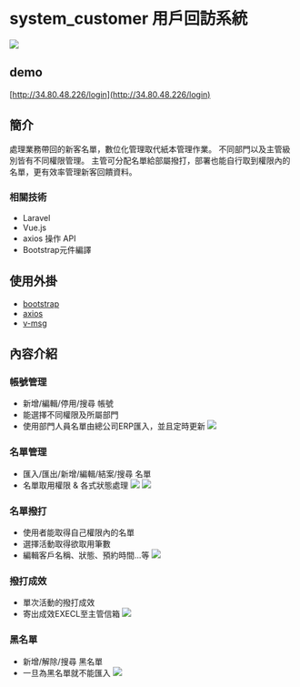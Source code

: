 # system_customer 用戶回訪系統

![](https://xxuain.github.io/system_customer/img/home-1.png)

## demo
[http://34.80.48.226/login](http://34.80.48.226/login)

## 簡介
處理業務帶回的新客名單，數位化管理取代紙本管理作業。
不同部門以及主管級別皆有不同權限管理。
主管可分配名單給部屬撥打，部署也能自行取到權限內的名單，更有效率管理新客回饋資料。

### 相關技術
+ Laravel
+ Vue.js
+ axios 操作 API
+ Bootstrap元件編譯

## 使用外掛
+ [bootstrap](https://bootstrap.hexschool.com/)
+ [axios](https://www.npmjs.com/package/axios)
+ [v-msg](https://github.com/nasa8x/v-msg)

## 內容介紹
### 帳號管理
- 新增/編輯/停用/搜尋 帳號
- 能選擇不同權限及所屬部門
- 使用部門人員名單由總公司ERP匯入，並且定時更新
![](https://xxuain.github.io/system_customer/img/staff.png)

### 名單管理
- 匯入/匯出/新增/編輯/結案/搜尋 名單
- 名單取用權限 & 各式狀態處理
![](https://xxuain.github.io/system_customer/img/customer_mgmt.png)
![](https://xxuain.github.io/system_customer/img/customer_mgmt_edit.png)

### 名單撥打
- 使用者能取得自己權限內的名單
- 選擇活動取得欲取用筆數
- 編輯客戶名稱、狀態、預約時間...等
![](https://xxuain.github.io/system_customer/img/customer_call.png)

### 撥打成效
- 單次活動的撥打成效
- 寄出成效EXECL至主管信箱
![](https://xxuain.github.io/system_customer/img/revisit_rate.png)

### 黑名單
- 新增/解除/搜尋 黑名單
- 一旦為黑名單就不能匯入
![](https://xxuain.github.io/system_customer/img/customer_block.png)